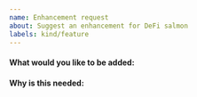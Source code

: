 ```yaml
---
name: Enhancement request
about: Suggest an enhancement for DeFi salmon
labels: kind/feature
---
```


<!-- Please only use this template for submitting enhancement/feature requests -->

#### What would you like to be added:

#### Why is this needed:
